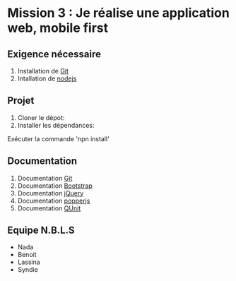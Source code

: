 # Mission 3 : Je réalise une application web, mobile first

## Exigence nécessaire

1. Installation de [Git](https://git-scm.com/downloads)
2. Intallation de [nodejs](https://nodejs.org/en/download/)

## Projet

1. Cloner le dépot:
2. Installer les dépendances:

<p>Exécuter la commande 'npn install'</p>

## Documentation

1. Documentation [Git](https://git-scm.com/book/en/v2)
2. Documentation [Bootstrap](https://getbootstrap.com/docs/4.5/getting-started/introduction/)
3. Documentation [jQuery](https://api.jquery.com/)
4. Documentation [popperjs](https://popper.js.org/docs/v2/)
5. Documentation [QUnit](https://qunitjs.com/intro/#in-the-browser)

## Equipe N.B.L.S

* Nada
* Benoit
* Lassina
* Syndie
